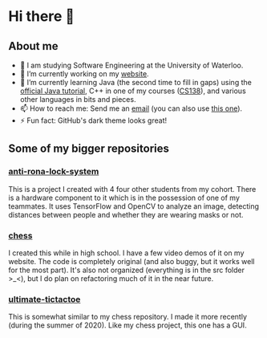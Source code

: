 # Hi there 👋

## About me
- 🏫 I am studying Software Engineering at the University of Waterloo.
- 🔭 I’m currently working on my [website](https://dxaviud.github.io/). 
- 🌱 I’m currently learning Java (the second time to fill in gaps) using the [official Java tutorial](https://docs.oracle.com/javase/tutorial/index.html), C++ in one of my courses ([CS138](https://ucalendar.uwaterloo.ca/2122/COURSE/course-CS.html#CS138)), and various other languages in bits and pieces.
- 📫 How to reach me: Send me an [email](mailto:dxaviud@uwaterloo.ca) (you can also use [this one](mailto:d83xu@uwaterloo)).
- ⚡ Fun fact: GitHub's dark theme looks great!

## Some of my bigger repositories

### [anti-rona-lock-system](https://github.com/dxaviud/anti-rona-lock-system) 
This is a project I created with 4 four other students from my cohort. There is a hardware component to it which is in the possession of one of my teammates. It uses TensorFlow and OpenCV to analyze an image, detecting distances between people and whether they are wearing masks or not.

### [chess](https://github.com/dxaviud/chess)
I created this while in high school. I have a few video demos of it on my website. The code is completely original (and also buggy, but it works well for the most part). It's also not organized (everything is in the src folder >_<), but I do plan on refactoring much of it in the near future.

### [ultimate-tictactoe](https://github.com/dxaviud/ultimate-tictactoe)
This is somewhat similar to my chess repository. I made it more recently (during the summer of 2020). Like my chess project, this one has a GUI.

<!--
- ⚡ Fun fact: ...
- 👯 I’m looking to collaborate on ...
- 🤔 I’m looking for help with ...
- 💬 Ask me about ...
-->
